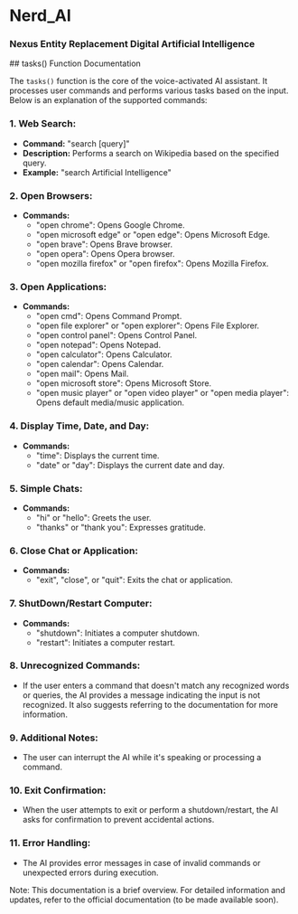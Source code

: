 <h1>Nerd_AI</h1>
<h3>Nexus Entity Replacement Digital Artificial Intelligence</h3>
## tasks() Function Documentation

The `tasks()` function is the core of the voice-activated AI assistant. It processes user commands and performs various tasks based on the input. Below is an explanation of the supported commands:

### 1. Web Search:
   - **Command:** "search [query]"
   - **Description:** Performs a search on Wikipedia based on the specified query.
   - **Example:** "search Artificial Intelligence"

### 2. Open Browsers:
   - **Commands:**
     - "open chrome": Opens Google Chrome.
     - "open microsoft edge" or "open edge": Opens Microsoft Edge.
     - "open brave": Opens Brave browser.
     - "open opera": Opens Opera browser.
     - "open mozilla firefox" or "open firefox": Opens Mozilla Firefox.

### 3. Open Applications:
   - **Commands:**
     - "open cmd": Opens Command Prompt.
     - "open file explorer" or "open explorer": Opens File Explorer.
     - "open control panel": Opens Control Panel.
     - "open notepad": Opens Notepad.
     - "open calculator": Opens Calculator.
     - "open calendar": Opens Calendar.
     - "open mail": Opens Mail.
     - "open microsoft store": Opens Microsoft Store.
     - "open music player" or "open video player" or "open media player": Opens default media/music application.

### 4. Display Time, Date, and Day:
   - **Commands:**
     - "time": Displays the current time.
     - "date" or "day": Displays the current date and day.

### 5. Simple Chats:
   - **Commands:**
     - "hi" or "hello": Greets the user.
     - "thanks" or "thank you": Expresses gratitude.

### 6. Close Chat or Application:
   - **Commands:**
     - "exit", "close", or "quit": Exits the chat or application.

### 7. ShutDown/Restart Computer:
   - **Commands:**
     - "shutdown": Initiates a computer shutdown.
     - "restart": Initiates a computer restart.

### 8. Unrecognized Commands:
   - If the user enters a command that doesn't match any recognized words or queries, the AI provides a message indicating the input is not recognized. It also suggests referring to the documentation for more information.

### 9. Additional Notes:
   - The user can interrupt the AI while it's speaking or processing a command.

### 10. Exit Confirmation:
   - When the user attempts to exit or perform a shutdown/restart, the AI asks for confirmation to prevent accidental actions.

### 11. Error Handling:
   - The AI provides error messages in case of invalid commands or unexpected errors during execution.

Note: This documentation is a brief overview. For detailed information and updates, refer to the official documentation (to be made available soon).
